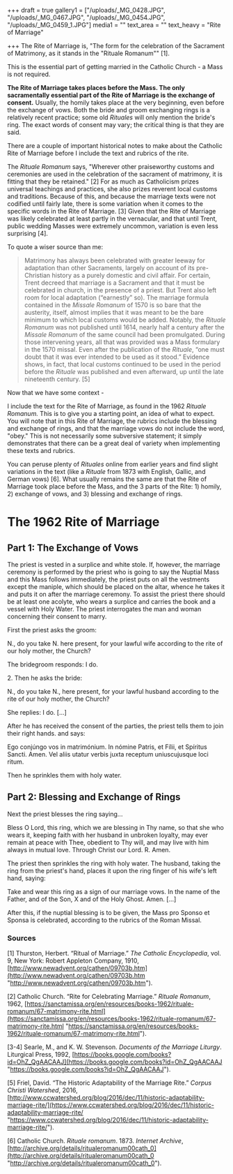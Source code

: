 +++
draft = true
gallery1 = ["/uploads/_MG_0428.JPG", "/uploads/_MG_0467.JPG", "/uploads/_MG_0454.JPG", "/uploads/_MG_0459_1.JPG"]
media1 = ""
text_area = ""
text_heavy = "Rite of Marriage"

+++
The Rite of Marriage is, "The form for the celebration of the Sacrament of Matrimony, as it stands in the "Rituale Romanum"" \[1\].

This is the essential part of getting married in the Catholic Church - a Mass is not required.

**The Rite of Marriage takes places before the Mass. The only sacramentally essential part of the Rite of Marriage is the exchange of consent.** Usually, the homily takes place at the very beginning, even before the exchange of vows. Both the bride and groom exchanging rings is a relatively recent practice; some old _Rituales_ will only mention the bride's ring. The exact words of consent may vary; the critical thing is that they are said.

There are a couple of important historical notes to make about the Catholic Rite of Marriage before I include the text and rubrics of the rite.

The _Rituale Romanum_ says, "Wherever other praiseworthy customs and ceremonies are used in the celebration of the sacrament of matrimony, it is fitting that they be retained." \[2\] For as much as Catholicism prizes universal teachings and practices, she also prizes reverent local customs and traditions. Because of this, and because the marriage texts were not codified until fairly late, there is some variation when it comes to the specific words in the Rite of Marriage. \[3\] Given that the Rite of Marriage was likely celebrated at least partly in the vernacular, and that until Trent, public wedding Masses were extremely uncommon, variation is even less surprising \[4\].

To quote a wiser source than me:

> Matrimony has always been celebrated with greater leeway for adaptation than other Sacraments, largely on account of its pre-Christian history as a purely domestic and civil affair. For certain, Trent decreed that marriage is a Sacrament and that it must be celebrated in church, in the presence of a priest. But Trent also left room for local adaptation (“earnestly” so). The marriage formula contained in the _Missale Romanum_ of 1570 is so bare that the austerity, itself, almost implies that it was meant to be the bare minimum to which local customs would be added. Notably, the _Rituale Romanum_ was not published until 1614, nearly half a century after the _Missale Romanum_ of the same council had been promulgated. During those intervening years, all that was provided was a Mass formulary in the 1570 missal. Even after the publication of the _Rituale_, “one must doubt that it was ever intended to be used as it stood.” Evidence shows, in fact, that local customs continued to be used in the period before the _Rituale_ was published and even afterward, up until the late nineteenth century. \[5\]

Now that we have some context -

I include the text for the Rite of Marriage, as found in the 1962 _Rituale Romanum._ This is to give you a starting point, an idea of what to expect. You will note that in this Rite of Marriage, the rubrics include the blessing and exchange of rings, and that the marriage vows do not include the word, "obey." This is not necessarily some subversive statement; it simply demonstrates that there can be a great deal of variety when implementing these texts and rubrics.

You can peruse plenty of _Rituales_ online from earlier years and find slight variations in the text (like a _Rituale_ from 1873 with English, Gallic, and German vows) \[6\]. What usually remains the same are that the Rite of Marriage took place before the Mass, and the 3 parts of the Rite: 1) homily, 2) exchange of vows, and 3) blessing and exchange of rings.

# The 1962 Rite of Marriage

## Part 1: The Exchange of Vows

The priest is vested in a surplice and white stole. If, however, the marriage ceremony is performed by the priest who is going to say the Nuptial Mass and this Mass follows immediately, the priest puts on all the vestments except the maniple, which should be placed on the altar, whence he takes it and puts it on after the marriage ceremony. To assist the priest there should be at least one acolyte, who wears a surplice and carries the book and a vessel with Holy Water. The priest interrogates the man and woman concerning their consent to marry.

First the priest asks the groom:

N., do you take N. here present, for your lawful wife according to the rite of our holy mother, the Church?

The bridegroom responds: I do.

2\. Then he asks the bride:

N., do you take N., here present, for your lawful husband according to the rite of our holy mother, the Church?

She replies: I do. \[...\]

After he has received the consent of the parties, the priest tells them to join their right hands. and says:

Ego conjúngo vos in matrimónium. In nómine Patris, et Fílii, et Spíritus Sancti. Amen. Vel aliis utatur verbis juxta receptum uniuscujusque loci ritum.

Then he sprinkles them with holy water.

## Part 2: Blessing and Exchange of Rings

Next the priest blesses the ring saying...

Bless O Lord, this ring, which we are blessing in Thy name, so that she who wears it, keeping faith with her husband in unbroken loyalty, may ever remain at peace with Thee, obedient to Thy will, and may live with him always in mutual love. Through Christ our Lord. R. Amen.

The priest then sprinkles the ring with holy water. The husband, taking the ring from the priest's hand, places it upon the ring finger of his wife's left hand, saying:

Take and wear this ring as a sign of our marriage vows. In the name of the Father, and of the Son, X and of the Holy Ghost. Amen. \[...\]

After this, if the nuptial blessing is to be given, the Mass pro Sponso et Sponsa is celebrated, according to the rubrics of the Roman Missal.

### Sources

\[1\] Thurston, Herbert. “Ritual of Marriage.” _The Catholic Encyclopedia_, vol. 9, New York: Robert Appleton Company, 1910, [http://www.newadvent.org/cathen/09703b.htm](http://www.newadvent.org/cathen/09703b.htm "http://www.newadvent.org/cathen/09703b.htm").

\[2\] Catholic Church. “Rite for Celebrating Marriage.” _Rituale Romanum_, 1962, [https://sanctamissa.org/en/resources/books-1962/rituale-romanum/67-matrimony-rite.html](https://sanctamissa.org/en/resources/books-1962/rituale-romanum/67-matrimony-rite.html "https://sanctamissa.org/en/resources/books-1962/rituale-romanum/67-matrimony-rite.html").

\[3-4\] Searle, M., and K. W. Stevenson. _Documents of the Marriage Liturgy_. Liturgical Press, 1992, [https://books.google.com/books?id=OhZ_QgAACAAJ](https://books.google.com/books?id=OhZ_QgAACAAJ "https://books.google.com/books?id=OhZ_QgAACAAJ").

\[5\] Friel, David. “The Historic Adaptability of the Marriage Rite.” _Corpus Christi Watershed_, 2016, [http://www.ccwatershed.org/blog/2016/dec/11/historic-adaptability-marriage-rite/](https://www.ccwatershed.org/blog/2016/dec/11/historic-adaptability-marriage-rite/ "https://www.ccwatershed.org/blog/2016/dec/11/historic-adaptability-marriage-rite/").

\[6\] Catholic Church. _Rituale romanum_. 1873. _Internet Archive_, [http://archive.org/details/ritualeromanum00cath_0](http://archive.org/details/ritualeromanum00cath_0 "http://archive.org/details/ritualeromanum00cath_0").